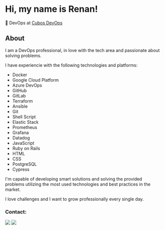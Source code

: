 # Hi, my name is Renan!

💼 DevOps at [Cubos DevOps](https://cubos.io/devops)

## About
I am a DevOps professional, in love with the tech area and passionate about solving problems.

I have experiencie with the following technologies and platforms:
- Docker
- Google Cloud Platform
- Azure DevOps
- GitHub
- GitLab
- Terraform
- Ansible
- Git
- Shell Script
- Elastic Stack
- Prometheus
- Grafana
- Datadog
- JavaScript
- Ruby on Rails
- HTML
- CSS
- PostgreSQL
- Cypress

I'm capable of developing smart solutions and solving the provided problems utilizing the most used technologies and best practices in the market.

I love challenges and I want to grow professionally every single day.

### Contact:
<div> 
  <a href = "mailto:renancemm@gmail.com"><img src="https://img.shields.io/badge/Gmail-D14836?style=for-the-badge&logo=gmail&logoColor=white" target="_blank"></a>
  <a href="https://www.linkedin.com/in/renanmm" target="_blank"><img src="https://img.shields.io/badge/linkedin-%230077B5.svg?style=for-the-badge&logo=linkedin&logoColor=white" target="_blank"></a> 
</div>

